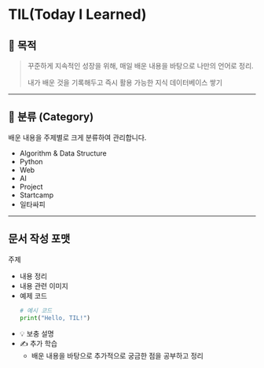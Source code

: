# TIL(Today I Learned)

## 📌 목적

>꾸준하게 지속적인 성장을 위해, 매일 배운 내용을 바탕으로 나만의 언어로 정리.
>
>내가 배운 것을 기록해두고 즉시 활용 가능한 지식 데이터베이스 쌓기
>
---

## 📂 분류 (Category)

배운 내용을 주제별로 크게 분류하여 관리합니다.

- Algorithm & Data Structure
- Python
- Web 
- AI 
- Project
- Startcamp
- 일타싸피

---

## 문서 작성 포맷

주제
- 내용 정리
- 내용 관련 이미지
- 예제 코드
    ```python
    # 예시 코드
    print("Hello, TIL!")
    ```
- 💡 보충 설명
- ✍️ 추가 학습
    - 배운 내용을 바탕으로 추가적으로 궁금한 점을 공부하고 정리

